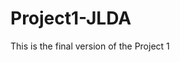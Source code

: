 # Project1-JLDA
This is the final version of the Project 1


 
 



 

 


 

 

 

 

 

 

 







